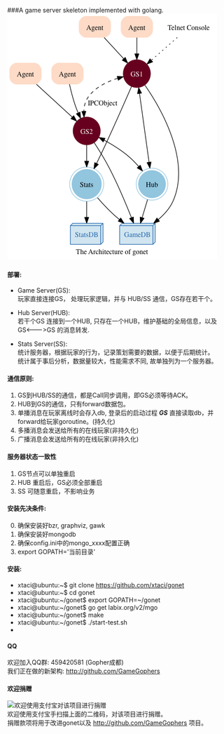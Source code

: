 ###A game server skeleton implemented with golang.
![Architecture](doc/arch.png)

#### 部署:     
* Game Server(GS):  
玩家直接连接GS， 处理玩家逻辑，并与 HUB/SS 通信，GS存在若干个。     
  
* Hub Server(HUB):  
若干个GS 连接到一个HUB, 只存在一个HUB，维护基础的全局信息，以及 GS<--->GS 的消息转发.  
    
* Stats Server(SS):     
统计服务器，根据玩家的行为，记录策划需要的数据，以便于后期统计。     
统计属于事后分析，数据量较大，性能需求不同, 故单独列为一个服务器。

#### 通信原则:     
1.  GS到HUB/SS的通信，都是Call同步调用，即GS必须等待ACK。         
2.  HUB到GS的通信，只有forward数据包。       
3.  单播消息在玩家离线时会存入db, 登录后的启动过程 ___GS___ 直接读取db，并forward给玩家goroutine。(持久化)       
4.  多播消息会发送给所有的在线玩家(非持久化)       
5.  广播消息会发送给所有的在线玩家(非持久化)       

#### 服务器状态一致性
1.  GS节点可以单独重启    
2.  HUB 重启后，GS必须全部重启    
3.  SS 可随意重启，不影响业务         

#### 安装先决条件:
0. 确保安装好bzr, graphviz, gawk
1. 确保安装好mongodb
2. 确保config.ini中的mongo_xxxx配置正确
3. export GOPATH='当前目录'

#### 安装:
* xtaci@ubuntu:~$ git clone https://github.com/xtaci/gonet       
* xtaci@ubuntu:~$ cd gonet        
* xtaci@ubuntu:~/gonet$ export GOPATH=~/gonet       
* xtaci@ubuntu:~/gonet$ go get labix.org/v2/mgo      
* xtaci@ubuntu:~/gonet$ make    
* xtaci@ubuntu:~/gonet$ ./start-test.sh
* 

#### QQ
欢迎加入QQ群:  459420581   (Gopher成都)          
我们正在做的新架构:  http://github.com/GameGophers          

#### 欢迎捐赠
![欢迎使用支付宝对该项目进行捐赠](https://raw.githubusercontent.com/xtaci/gonet/master/donation.png)         
欢迎使用支付宝手扫描上面的二维码，对该项目进行捐赠。         
捐赠款项将用于改进gonet以及 http://github.com/GameGophers 项目。        
